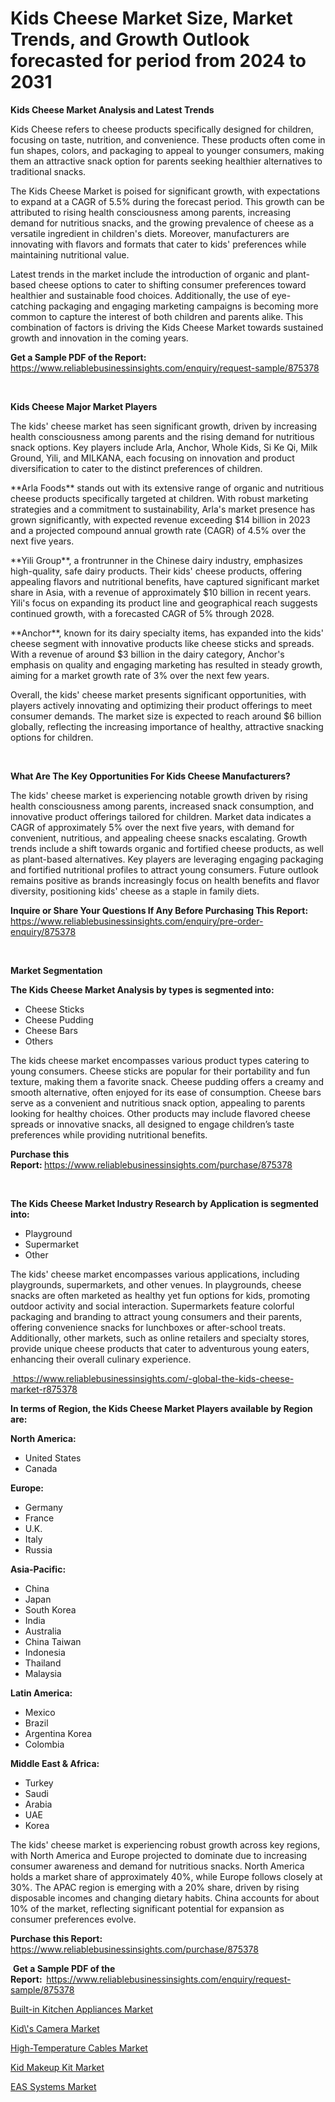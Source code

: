 <p><h1>Kids Cheese Market Size, Market Trends, and Growth Outlook forecasted for period from 2024 to 2031</h1></p><p><strong>Kids Cheese Market Analysis and Latest Trends</strong></p>
<p><p>Kids Cheese refers to cheese products specifically designed for children, focusing on taste, nutrition, and convenience. These products often come in fun shapes, colors, and packaging to appeal to younger consumers, making them an attractive snack option for parents seeking healthier alternatives to traditional snacks.</p><p>The Kids Cheese Market is poised for significant growth, with expectations to expand at a CAGR of 5.5% during the forecast period. This growth can be attributed to rising health consciousness among parents, increasing demand for nutritious snacks, and the growing prevalence of cheese as a versatile ingredient in children's diets. Moreover, manufacturers are innovating with flavors and formats that cater to kids' preferences while maintaining nutritional value.</p><p>Latest trends in the market include the introduction of organic and plant-based cheese options to cater to shifting consumer preferences toward healthier and sustainable food choices. Additionally, the use of eye-catching packaging and engaging marketing campaigns is becoming more common to capture the interest of both children and parents alike. This combination of factors is driving the Kids Cheese Market towards sustained growth and innovation in the coming years.</p></p>
<p><strong>Get a Sample PDF of the Report:&nbsp;</strong> <a href="https://www.reliablebusinessinsights.com/enquiry/request-sample/875378">https://www.reliablebusinessinsights.com/enquiry/request-sample/875378</a></p>
<p>&nbsp;</p>
<p><strong>Kids Cheese Major Market Players</strong></p>
<p><p>The kids' cheese market has seen significant growth, driven by increasing health consciousness among parents and the rising demand for nutritious snack options. Key players include Arla, Anchor, Whole Kids, Si Ke Qi, Milk Ground, Yili, and MILKANA, each focusing on innovation and product diversification to cater to the distinct preferences of children.</p><p>**Arla Foods** stands out with its extensive range of organic and nutritious cheese products specifically targeted at children. With robust marketing strategies and a commitment to sustainability, Arla's market presence has grown significantly, with expected revenue exceeding $14 billion in 2023 and a projected compound annual growth rate (CAGR) of 4.5% over the next five years.</p><p>**Yili Group**, a frontrunner in the Chinese dairy industry, emphasizes high-quality, safe dairy products. Their kids' cheese products, offering appealing flavors and nutritional benefits, have captured significant market share in Asia, with a revenue of approximately $10 billion in recent years. Yili's focus on expanding its product line and geographical reach suggests continued growth, with a forecasted CAGR of 5% through 2028.</p><p>**Anchor**, known for its dairy specialty items, has expanded into the kids' cheese segment with innovative products like cheese sticks and spreads. With a revenue of around $3 billion in the dairy category, Anchor's emphasis on quality and engaging marketing has resulted in steady growth, aiming for a market growth rate of 3% over the next few years.</p><p>Overall, the kids' cheese market presents significant opportunities, with players actively innovating and optimizing their product offerings to meet consumer demands. The market size is expected to reach around $6 billion globally, reflecting the increasing importance of healthy, attractive snacking options for children.</p></p>
<p>&nbsp;</p>
<p><strong>What Are The Key Opportunities For Kids Cheese Manufacturers?</strong></p>
<p><p>The kids' cheese market is experiencing notable growth driven by rising health consciousness among parents, increased snack consumption, and innovative product offerings tailored for children. Market data indicates a CAGR of approximately 5% over the next five years, with demand for convenient, nutritious, and appealing cheese snacks escalating. Growth trends include a shift towards organic and fortified cheese products, as well as plant-based alternatives. Key players are leveraging engaging packaging and fortified nutritional profiles to attract young consumers. Future outlook remains positive as brands increasingly focus on health benefits and flavor diversity, positioning kids' cheese as a staple in family diets.</p></p>
<p><strong>Inquire or Share Your Questions If Any Before Purchasing This Report:</strong> <a href="https://www.reliablebusinessinsights.com/enquiry/pre-order-enquiry/875378">https://www.reliablebusinessinsights.com/enquiry/pre-order-enquiry/875378</a></p>
<p>&nbsp;</p>
<p><strong>Market Segmentation</strong></p>
<p><strong>The Kids Cheese Market Analysis by types is segmented into:</strong></p>
<p><ul><li>Cheese Sticks</li><li>Cheese Pudding</li><li>Cheese Bars</li><li>Others</li></ul></p>
<p><p>The kids cheese market encompasses various product types catering to young consumers. Cheese sticks are popular for their portability and fun texture, making them a favorite snack. Cheese pudding offers a creamy and smooth alternative, often enjoyed for its ease of consumption. Cheese bars serve as a convenient and nutritious snack option, appealing to parents looking for healthy choices. Other products may include flavored cheese spreads or innovative snacks, all designed to engage children’s taste preferences while providing nutritional benefits.</p></p>
<p><strong>Purchase this Report:&nbsp;</strong><a href="https://www.reliablebusinessinsights.com/purchase/875378">https://www.reliablebusinessinsights.com/purchase/875378</a></p>
<p>&nbsp;</p>
<p><strong>The Kids Cheese Market Industry Research by Application is segmented into:</strong></p>
<p><ul><li>Playground</li><li>Supermarket</li><li>Other</li></ul></p>
<p><p>The kids' cheese market encompasses various applications, including playgrounds, supermarkets, and other venues. In playgrounds, cheese snacks are often marketed as healthy yet fun options for kids, promoting outdoor activity and social interaction. Supermarkets feature colorful packaging and branding to attract young consumers and their parents, offering convenience snacks for lunchboxes or after-school treats. Additionally, other markets, such as online retailers and specialty stores, provide unique cheese products that cater to adventurous young eaters, enhancing their overall culinary experience.</p></p>
<p><a href="https://www.reliablebusinessinsights.com/-global-the-kids-cheese-market-r875378">&nbsp;https://www.reliablebusinessinsights.com/-global-the-kids-cheese-market-r875378</a></p>
<p><strong>In terms of Region, the Kids Cheese Market Players available by Region are:</strong></p>
<p>
    <p> <strong> North America: </strong>
        <ul>
            <li>United States</li>
            <li>Canada</li>
        </ul>
        </p> 
    <p> <strong> Europe: </strong>
        <ul>
            <li>Germany</li>
            <li>France</li>
            <li>U.K.</li>
            <li>Italy</li>
            <li>Russia</li>
        </ul>
        </p> 
    <p> <strong> Asia-Pacific: </strong>
        <ul>
            <li>China</li>
            <li>Japan</li>
            <li>South Korea</li>
            <li>India</li>
            <li>Australia</li>
            <li>China Taiwan</li>
            <li>Indonesia</li>
            <li>Thailand</li>
            <li>Malaysia</li>
        </ul>
        </p> 
    <p> <strong> Latin America: </strong>
        <ul>
            <li>Mexico</li>
            <li>Brazil</li>
            <li>Argentina Korea</li>
            <li>Colombia</li>
        </ul>
        </p> 
    <p> <strong> Middle East & Africa: </strong>
        <ul>
            <li>Turkey</li>
            <li>Saudi</li>
            <li>Arabia</li>
            <li>UAE</li>
            <li>Korea</li>
        </ul>
    </p>
    </p>
<p><p>The kids' cheese market is experiencing robust growth across key regions, with North America and Europe projected to dominate due to increasing consumer awareness and demand for nutritious snacks. North America holds a market share of approximately 40%, while Europe follows closely at 30%. The APAC region is emerging with a 20% share, driven by rising disposable incomes and changing dietary habits. China accounts for about 10% of the market, reflecting significant potential for expansion as consumer preferences evolve.</p></p>
<p><strong>Purchase this Report: </strong><a href="https://www.reliablebusinessinsights.com/purchase/875378">https://www.reliablebusinessinsights.com/purchase/875378</a></p>
<p>&nbsp;<strong>Get a Sample PDF of the Report:&nbsp;&nbsp;</strong><a href="https://www.reliablebusinessinsights.com/enquiry/request-sample/875378">https://www.reliablebusinessinsights.com/enquiry/request-sample/875378</a></p>
<p><strong></strong></p>
<p><p><a href="https://www.linkedin.com/pulse/built-in-kitchen-appliances-market-essentials-key-players-fcy0e?trackingId=BiOv4j%2FbSAq9z8A9dlWspg%3D%3D">Built-in Kitchen Appliances Market</a></p><p><a href="https://github.com/nicoletavirag/Market-Research-Report-List-5/blob/main/kids-camera-market.md">Kid\'s Camera Market</a></p><p><a href="https://issuu.com/reportprime-2/docs/high-temperature-cables-market-size_14b816acec05d3">High-Temperature Cables Market</a></p><p><a href="https://github.com/mauripalmi/Market-Research-Report-List-5/blob/main/kid-makeup-kit-market.md">Kid Makeup Kit Market</a></p><p><a href="https://www.linkedin.com/pulse/insights-eas-systems-market-size-which-expanding-143-cagr-ztdqc?trackingId=zD%2BT98FVTyK5m0niEVTCaA%3D%3D">EAS Systems Market</a></p></p>